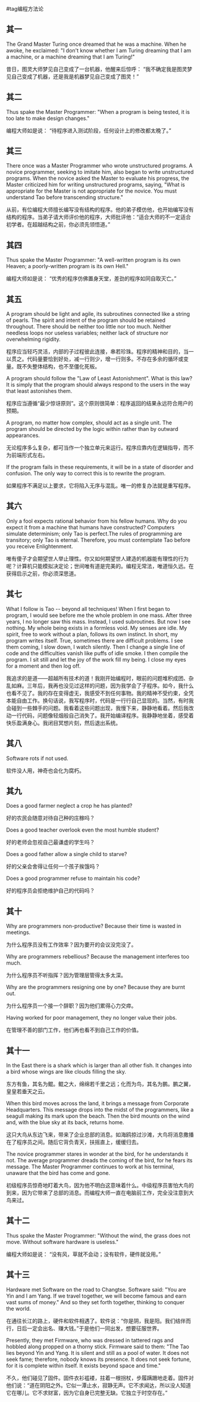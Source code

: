 #tag编程方法论
## 其一
The Grand Master Turing once dreamed that he was a machine. When he awoke, he exclaimed:
"I don't know whether I am Turing dreaming that I am a machine, or a machine dreaming that I am Turing!"

昔日，图灵大师梦见自己变成了一台机器，他醒来后惊呼：
“我不确定我是图灵梦见自己变成了机器，还是我是机器梦见自己变成了图灵！”

## 其二
Thus spake the Master Programmer:
"When a program is being tested, it is too late to make design changes."

编程大师如是说：
“待程序进入测试阶段，任何设计上的修改都太晚了。”

## 其三
There once was a Master Programmer who wrote unstructured programs. A novice programmer, seeking to imitate him, also began to write unstructured programs. When the novice asked the Master to evaluate his progress, the Master criticized him for writing unstructured programs, saying, "What is appropriate for the Master is not appropriate for the novice. You must understand Tao before transcending structure."

从前，有位编程大师擅长编写没有结构的程序。他的弟子模仿他，也开始编写没有结构的程序。当弟子请大师评价他的程序，大师批评他：“适合大师的不一定适合初学者。在超越结构之前，你必须先领悟道。”

## 其四
Thus spake the Master Programmer:
"A well-written program is its own Heaven; a poorly-written program is its own Hell."

编程大师如是说：
“优秀的程序仿佛置身天堂，差劲的程序如同自取灭亡。”

## 其五
A program should be light and agile, its subroutines connected like a string of pearls. The spirit and intent of the program should be retained throughout. There should be neither too little nor too much. Neither needless loops nor useless variables; neither lack of structure nor overwhelming rigidity.

程序应当轻巧灵活，内部的子过程彼此连接，串若珍珠。程序的精神和目的，当一以贯之。代码量要恰到好处，减一行则少，增一行则多。不存在多余的循环或变量。既不失整体结构，也不至僵化死板。

A program should follow the "Law of Least Astonishment". What is this law? It is simply that the program should always respond to the users in the way that least astonishes them.

程序应当遵循“最少惊讶原则”。这个原则很简单：程序返回的结果永远符合用户的预期。

A program, no matter how complex, should act as a single unit. The program should be directed by the logic within rather than by outward appearances.

无论程序多么复杂，都可当作一个独立单元来运行。程序应靠内在逻辑指导，而不为前端形式左右。

If the program fails in these requirements, it will be in a state of disorder and confusion. The only way to correct this is to rewrite the program.

如果程序不满足以上要求，它将陷入无序与混乱。唯一的修复办法就是重写程序。

## 其六
Only a fool expects rational behavior from his fellow humans. Why do you expect it from a machine that humans have constructed? Computers simulate determinism; only Tao is perfect.The rules of programming are transitory; only Tao is eternal. Therefore, you must contemplate Tao before you receive Enlightenment.

唯有傻子才会期望世人举止理性。你又如何期望世人建造的机器能有理性的行为呢？计算机只能模拟决定论；世间唯有道是完美的。编程无常法，唯道恒久远。在获得启示之前，你必须深思道。

## 其七
What I follow is Tao -- beyond all techniques! When I first began to program, I would see before me the whole problem in one mass. After three years, I no longer saw this mass. Instead, I used subroutines. But now I see nothing. My whole being exists in a formless void. My senses are idle. My spirit, free to work without a plan, follows its own instinct. In short, my program writes itself. True, sometimes there are difficult problems. I see them coming, I slow down, I watch silently. Then I change a single line of code and the difficulties vanish like puffs of idle smoke. I then compile the program. I sit still and let the joy of the work fill my being. I close my eyes for a moment and then log off.

我追求的是道——超越所有技术的道！我刚开始编程时，眼前的问题堆积成团、杂乱如麻。三年后，我再也没见过这样的问题，因为我学会了子程序。如今，我什么也看不见了。我的存在变得虚无，我感受不到任何事物。我的精神不受约束，全凭本能自由工作。换句话说，我写程序时，代码是一行行自己显现的。当然，有时我会碰到一些棘手的问题。我看着这些问题出现，我慢下来，静静地看着。然后我改动一行代码，问题像轻烟般自己消失了。我开始编译程序。我静静地坐着，感受着快乐盈满身心。我闭目冥想片刻，然后退出系统。

## 其八
Software rots if not used.

软件没人用，神奇也会化为腐朽。

## 其九
Does a good farmer neglect a crop he has planted?

好的农民会随意对待自己种的庄稼吗？

Does a good teacher overlook even the most humble student?

好的老师会忽视自己最谦虚的学生吗？

Does a good father allow a single child to starve?

好的父亲会舍得让任何一个孩子挨饿吗？

Does a good programmer refuse to maintain his code?

好的程序员会拒绝维护自己的代码吗？

## 其十
Why are programmers non-productive? Because their time is wasted in meetings.

为什么程序员没有工作效率？因为要开的会议没完没了。

Why are programmers rebellious? Because the management interferes too much.

为什么程序员不听指挥？因为管理层管得太多太深。

Why are the programmers resigning one by one? Because they are burnt out.

为什么程序员一个接一个辞职？因为他们累得心力交瘁。

Having worked for poor management, they no longer value their jobs.

在管理不善的部门工作，他们再也看不到自己工作的价值。

## 其十一
In the East there is a shark which is larger than all other fish. It changes into a bird whose wings are like clouds filling the sky.

东方有鱼，其名为鲲。鲲之大，绵绵若千里之远；化而为鸟，其名为鹏。鹏之翼，皇皇若垂天之云。

When this bird moves across the land, it brings a message from Corporate Headquarters. This message drops into the midst of the programmers, like a seagull making its mark upon the beach. Then the bird mounts on the wind and, with the blue sky at its back, returns home.

这只大鸟从东边飞来，带来了企业总部的消息。如海鸥掠过沙滩，大鸟将消息撒播在了程序员之间。随后它背负青天，扶摇直上，缓缓归去。

The novice programmer stares in wonder at the bird, for he understands it not. The average programmer dreads the coming of the bird, for he fears its message. The Master Programmer continues to work at his terminal, unaware that the bird has come and gone.

初级程序员惊奇地盯着大鸟，因为他不明白这意味着什么。中级程序员害怕大鸟的到来，因为它带来了总部的消息。而编程大师一直在电脑前工作，完全没注意到大鸟来过。

## 其十二
Thus spake the Master Programmer:
"Without the wind, the grass does not move. Without software hardware is useless."

编程大师如是说：
“没有风，草就不会动；没有软件，硬件就没用。”

## 其十三
Hardware met Software on the road to Changtse. Software said: "You are Yin and I am Yang. If we travel together, we will become famous and earn vast sums of money." And so they set forth together, thinking to conquer the world.

在通往长江的路上，硬件和软件相遇了。软件说：“你是阴，我是阳。我们结伴而行，日后一定会出名、赚大钱。”于是他们一同出发，想要征服世界。

Presently, they met Firmware, who was dressed in tattered rags and hobbled along propped on a thorny stick. Firmware said to them: "The Tao lies beyond Yin and Yang. It is silent and still as a pool of water. It does not seek fame; therefore, nobody knows its presence. It does not seek fortune, for it is complete within itself. It exists beyond space and time."

不久，他们碰见了固件。固件衣衫褴褛，拄着一根拐杖，步履蹒跚地走着。固件对他们说：“道在阴阳之外。它似一潭止水，寂静无声。它不求闻达，所以没人知道它在哪儿。它不求财富，因为它自身已完整无缺。它独立于时空存在。”